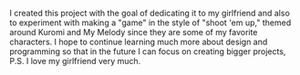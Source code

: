 I created this project with the goal of dedicating it to my girlfriend and also to experiment with making a "game" in the style of "shoot 'em up," themed around Kuromi and My Melody since they are some of my favorite characters. I hope to continue learning much more about design and programming so that in the future I can focus on creating bigger projects, P.S. I love my girlfriend very much.
